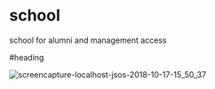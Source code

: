 # school
school for alumni and management access

#heading

![screencapture-localhost-jsos-2018-10-17-15_50_37](https://user-images.githubusercontent.com/36077844/47079885-634ed380-d1bb-11e8-9c6d-4d3a76fa4118.png)


